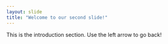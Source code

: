 ```yaml
---
layout: slide
title: "Welcome to our second slide!"
---
```

This is the introduction section.
Use the left arrow to go back!
